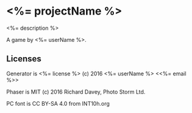 # <%= projectName %>

<%= description %>

A game by <%= userName %>.

## Licenses

Generator is <%= license %> (c) 2016 <%= userName %> <<%= email %>>

Phaser is MIT (c) 2016 Richard Davey, Photo Storm Ltd.

PC font is CC BY-SA 4.0 from INT10h.org
